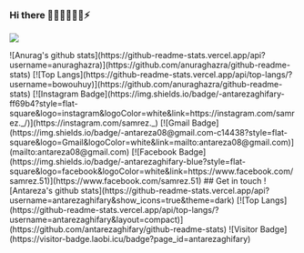 ### Hi there 👋🤔🔭🌱💬😄⚡
![](https://komarev.com/ghpvc/?username=bowouhuy)


<!--
**bowouhuy/bowouhuy** is a ✨ _special_ ✨ repository because its `README.md` (this file) appears on your GitHub profile.

Here are some ideas to get you started:

- 🔭 I’m currently working on ...
- 🌱 I’m currently learning ...
- 👯 I’m looking to collaborate on ...
- 🤔 I’m looking for help with ...
- 💬 Ask me about ...
- 📫 How to reach me: ...
- 😄 Pronouns: ...
- ⚡ Fun fact: ...
--!>

![Anurag's github stats](https://github-readme-stats.vercel.app/api?username=anuraghazra)](https://github.com/anuraghazra/github-readme-stats)

[![Top Langs](https://github-readme-stats.vercel.app/api/top-langs/?username=bowouhuy)](https://github.com/anuraghazra/github-readme-stats)

[![Instagram Badge](https://img.shields.io/badge/-antarezaghifary-ff69b4?style=flat-square&logo=instagram&logoColor=white&link=https://instagram.com/samrez._/)](https://instagram.com/samrez._)
[![Gmail Badge](https://img.shields.io/badge/-antareza08@gmail.com-c14438?style=flat-square&logo=Gmail&logoColor=white&link=mailto:antareza08@gmail.com)](mailto:antareza08@gmail.com)
[![Facebook Badge](https://img.shields.io/badge/-antarezaghifary-blue?style=flat-square&logo=facebook&logoColor=white&link=https://www.facebook.com/samrez.51)](https://www.facebook.com/samrez.51)


## Get in touch

![Antareza's github stats](https://github-readme-stats.vercel.app/api?username=antarezaghifary&show_icons=true&theme=dark) 
  [![Top Langs](https://github-readme-stats.vercel.app/api/top-langs/?username=antarezaghifary&layout=compact)](https://github.com/antarezaghifary/github-readme-stats) 

![Visitor Badge](https://visitor-badge.laobi.icu/badge?page_id=antarezaghifary)
